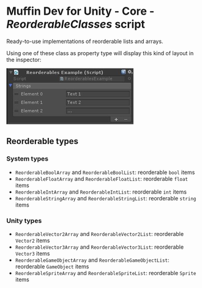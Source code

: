 # Muffin Dev for Unity - Core - *ReorderableClasses* script

Ready-to-use implementations of reorderable lists and arrays.

Using one of these class as property type will display this kind of layout in the inspector:

![`ReorderableStringArray` property example](./Images/reorderable-string-example.jpg)

## Reorderable types

### System types

- `ReorderableBoolArray` and `ReorderableBoolList`: reorderable `bool` items
- `ReorderableFloatArray` and `ReorderableFloatList`: reorderable `float` items
- `ReorderableIntArray` and `ReorderableIntList`: reorderable `int` items
- `ReorderableStringArray` and `ReorderableStringList`: reorderable `string` items

### Unity types

- `ReorderableVector2Array` and `ReorderableVector2List`: reorderable `Vector2` items
- `ReorderableVector3Array` and `ReorderableVector3List`: reorderable `Vector3` items
- `ReorderableGameObjectArray` and `ReorderableGameObjectList`: reorderable `GameObject` items
- `ReorderableSpriteArray` and `ReorderableSpriteList`: reorderable `Sprite` items
